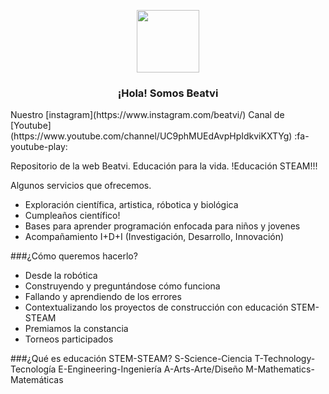 <p align="center" width="100">
   <img align="center" width="100" src="https://beatvi.com/wp-content/uploads/2020/10/cropped-responsive_O-1-180x180.png" />
   <h3 align="center">¡Hola! Somos Beatvi</h3>
</p>
Nuestro [instagram](https://www.instagram.com/beatvi/)
Canal de  [Youtube](https://www.youtube.com/channel/UC9phMUEdAvpHpIdkviKXTYg)  :fa-youtube-play:

Repositorio de la web Beatvi. Educación para la vida. !Educación STEAM!!!

Algunos servicios que ofrecemos.
- Exploración científica, artistica, róbotica y biológica
- Cumpleaños científico!
- Bases para aprender programación enfocada para niños y jovenes
- Acompañamiento I+D+I (Investigación, Desarrollo, Innovación) 

###¿Cómo queremos hacerlo?
- Desde la robótica
- Construyendo y preguntándose cómo funciona
- Fallando y aprendiendo de los errores
- Contextualizando los proyectos de construcción con educación STEM-STEAM
- Premiamos la constancia
- Torneos participados


###¿Qué es educación STEM-STEAM?
S-Science-Ciencia
T-Technology-Tecnología
E-Engineering-Ingeniería
A-Arts-Arte/Diseño
M-Mathematics-Matemáticas

